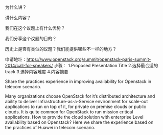 为什么讲？

讲什么内容？

我们在这个议题上有什么优势？

我们分享这个议题的目的？

历史上是否有类似的议题？我们能提供哪些不一样的地方？



申请地址：https://www.openstack.org/summit/openstack-paris-summit-2014/call-for-speakers/
步骤：
1.Proposed Presentation Title
2.选择最合适的track
3.选择内容难度
4.内容摘要


Share the practices experience in improving availability for Openstack in telecom scenario.
 
Many organizations choose OpenStack for it’s distributed architecture and ability to deliver Infrastructure-as-a-Service environment for scale-out applications to run on top of it, for private on premise clouds or public clouds. It is quite common for OpenStack to run mission critical applications. How to provide the cloud solution with enterprise Level availability based on Openstack? Here we share the experience based on the practices of Huawei in telecom scenario.
